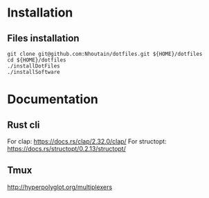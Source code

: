 
# Installation

## Files installation

```
git clone git@github.com:Nhoutain/dotfiles.git ${HOME}/dotfiles
cd ${HOME}/dotfiles
./installDotFiles
./installSoftware
```

# Documentation

## Rust cli

For clap: https://docs.rs/clap/2.32.0/clap/
For structopt: https://docs.rs/structopt/0.2.13/structopt/

## Tmux

http://hyperpolyglot.org/multiplexers
